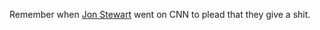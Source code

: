 Remember when <a href="https://youtu.be/aFQFB5YpDZE">Jon Stewart</a> went on CNN to plead that they give a shit.
